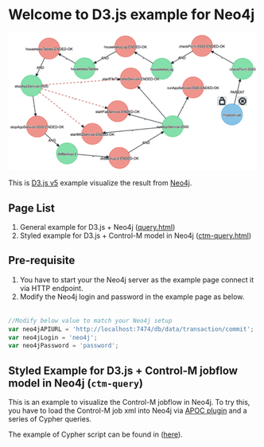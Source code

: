 # Welcome to D3.js example for Neo4j

<img src="/demo/demo-screen.png?raw=true" width="500px"/>

This is [D3.js v5](https://d3js.org/) example visualize the result from [Neo4j](https://neo4j.com/).

## Page List
1. General example for D3.js + Neo4j ([query.html](query.html))
2. Styled example for D3.js + Control-M model in Neo4j ([ctm-query.html](ctm-query.html))

## Pre-requisite
1. You have to start your the Neo4j server as the example page connect it via HTTP endpoint.
2. Modify the Neo4j login and password in the example page as below.

``` javascript

//Modify below value to match your Neo4j setup
var neo4jAPIURL = 'http://localhost:7474/db/data/transaction/commit';
var neo4jLogin = 'neo4j';
var neo4jPassword = 'password';
```

## Styled Example for D3.js + Control-M jobflow model in Neo4j (`ctm-query`)
This is an example to visualize the Control-M jobflow in Neo4j. To try this, you have to load the Control-M job xml into Neo4j via [APOC plugin](https://github.com/neo4j-contrib/neo4j-apoc-procedures) and a series of Cypher queries.

The example of Cypher script can be found in ([here](cypher-example/controlm-model.cypher)).